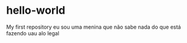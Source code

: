# hello-world
My first repository
eu sou uma menina que não sabe nada do que está fazendo
uau alo
legal
